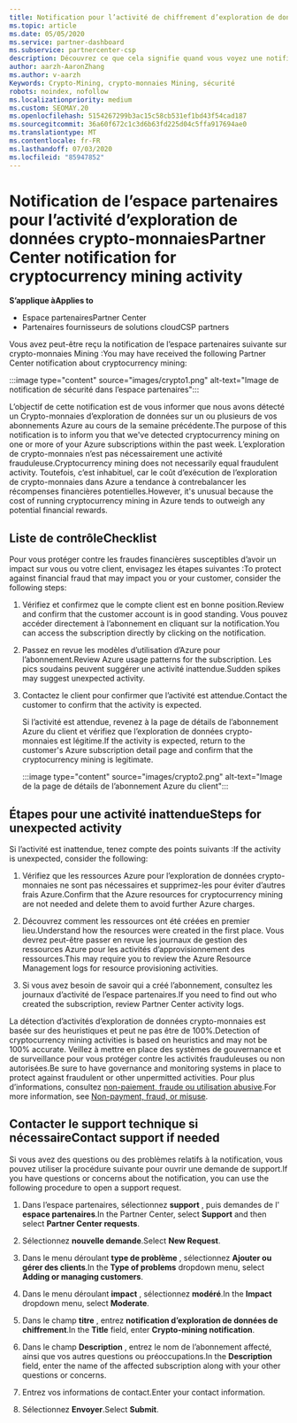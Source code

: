 ```yaml
---
title: Notification pour l’activité de chiffrement d’exploration de données
ms.topic: article
ms.date: 05/05/2020
ms.service: partner-dashboard
ms.subservice: partnercenter-csp
description: Découvrez ce que cela signifie quand vous voyez une notification sur l’crypto-monnaies d’exploration de données potentiel (ou l’exploration de données de chiffrement) sur un ou plusieurs de vos abonnements Azure.
author: aarzh-AaronZhang
ms.author: v-aarzh
Keywords: Crypto-Mining, crypto-monnaies Mining, sécurité
robots: noindex, nofollow
ms.localizationpriority: medium
ms.custom: SEOMAY.20
ms.openlocfilehash: 5154267299b3ac15c58cb531ef1bd43f54cad187
ms.sourcegitcommit: 36a60f672c1c3d6b63fd225d04c5ffa917694ae0
ms.translationtype: MT
ms.contentlocale: fr-FR
ms.lasthandoff: 07/03/2020
ms.locfileid: "85947852"
---
```

# <a name="partner-center-notification-for-cryptocurrency-mining-activity"></a><span data-ttu-id="2e84b-104">Notification de l’espace partenaires pour l’activité d’exploration de données crypto-monnaies</span><span class="sxs-lookup"><span data-stu-id="2e84b-104">Partner Center notification for cryptocurrency mining activity</span></span>

<span data-ttu-id="2e84b-105">**S’applique à**</span><span class="sxs-lookup"><span data-stu-id="2e84b-105">**Applies to**</span></span>

-  <span data-ttu-id="2e84b-106">Espace partenaires</span><span class="sxs-lookup"><span data-stu-id="2e84b-106">Partner Center</span></span>
-  <span data-ttu-id="2e84b-107">Partenaires fournisseurs de solutions cloud</span><span class="sxs-lookup"><span data-stu-id="2e84b-107">CSP partners</span></span>

<span data-ttu-id="2e84b-108">Vous avez peut-être reçu la notification de l’espace partenaires suivante sur crypto-monnaies Mining :</span><span class="sxs-lookup"><span data-stu-id="2e84b-108">You may have received the following Partner Center notification about cryptocurrency mining:</span></span>

:::image type="content" source="images/crypto1.png" alt-text="Image de notification de sécurité dans l’espace partenaires":::

<span data-ttu-id="2e84b-110">L’objectif de cette notification est de vous informer que nous avons détecté un Crypto-monnaies d’exploration de données sur un ou plusieurs de vos abonnements Azure au cours de la semaine précédente.</span><span class="sxs-lookup"><span data-stu-id="2e84b-110">The purpose of this notification is to inform you that we've detected cryptocurrency mining on one or more of your Azure subscriptions within the past week.</span></span> <span data-ttu-id="2e84b-111">L’exploration de crypto-monnaies n’est pas nécessairement une activité frauduleuse.</span><span class="sxs-lookup"><span data-stu-id="2e84b-111">Cryptocurrency mining does not necessarily equal fraudulent activity.</span></span> <span data-ttu-id="2e84b-112">Toutefois, c’est inhabituel, car le coût d’exécution de l’exploration de crypto-monnaies dans Azure a tendance à contrebalancer les récompenses financières potentielles.</span><span class="sxs-lookup"><span data-stu-id="2e84b-112">However, it's unusual because the cost of running cryptocurrency mining in Azure tends to outweigh any potential financial rewards.</span></span>

## <a name="checklist"></a><span data-ttu-id="2e84b-113">Liste de contrôle</span><span class="sxs-lookup"><span data-stu-id="2e84b-113">Checklist</span></span>

<span data-ttu-id="2e84b-114">Pour vous protéger contre les fraudes financières susceptibles d’avoir un impact sur vous ou votre client, envisagez les étapes suivantes :</span><span class="sxs-lookup"><span data-stu-id="2e84b-114">To protect against financial fraud that may impact you or your customer, consider the following steps:</span></span>

1. <span data-ttu-id="2e84b-115">Vérifiez et confirmez que le compte client est en bonne position.</span><span class="sxs-lookup"><span data-stu-id="2e84b-115">Review and confirm that the customer account is in good standing.</span></span> <span data-ttu-id="2e84b-116">Vous pouvez accéder directement à l’abonnement en cliquant sur la notification.</span><span class="sxs-lookup"><span data-stu-id="2e84b-116">You can access the subscription directly by clicking on the notification.</span></span>

2. <span data-ttu-id="2e84b-117">Passez en revue les modèles d’utilisation d’Azure pour l’abonnement.</span><span class="sxs-lookup"><span data-stu-id="2e84b-117">Review Azure usage patterns for the subscription.</span></span> <span data-ttu-id="2e84b-118">Les pics soudains peuvent suggérer une activité inattendue.</span><span class="sxs-lookup"><span data-stu-id="2e84b-118">Sudden spikes may suggest unexpected activity.</span></span>

3. <span data-ttu-id="2e84b-119">Contactez le client pour confirmer que l’activité est attendue.</span><span class="sxs-lookup"><span data-stu-id="2e84b-119">Contact the customer to confirm that the activity is expected.</span></span>

   <span data-ttu-id="2e84b-120">Si l’activité est attendue, revenez à la page de détails de l’abonnement Azure du client et vérifiez que l’exploration de données crypto-monnaies est légitime.</span><span class="sxs-lookup"><span data-stu-id="2e84b-120">If the activity is expected, return to the customer's Azure subscription detail page and confirm that the cryptocurrency mining is legitimate.</span></span>

   :::image type="content" source="images/crypto2.png" alt-text="Image de la page de détails de l’abonnement Azure du client":::

## <a name="steps-for-unexpected-activity"></a><span data-ttu-id="2e84b-122">Étapes pour une activité inattendue</span><span class="sxs-lookup"><span data-stu-id="2e84b-122">Steps for unexpected activity</span></span>

<span data-ttu-id="2e84b-123">Si l’activité est inattendue, tenez compte des points suivants :</span><span class="sxs-lookup"><span data-stu-id="2e84b-123">If the activity is unexpected, consider the following:</span></span>

1. <span data-ttu-id="2e84b-124">Vérifiez que les ressources Azure pour l’exploration de données crypto-monnaies ne sont pas nécessaires et supprimez-les pour éviter d’autres frais Azure.</span><span class="sxs-lookup"><span data-stu-id="2e84b-124">Confirm that the Azure resources for cryptocurrency mining are not needed and delete them to avoid further Azure charges.</span></span>

2. <span data-ttu-id="2e84b-125">Découvrez comment les ressources ont été créées en premier lieu.</span><span class="sxs-lookup"><span data-stu-id="2e84b-125">Understand how the resources were created in the first place.</span></span> <span data-ttu-id="2e84b-126">Vous devrez peut-être passer en revue les journaux de gestion des ressources Azure pour les activités d’approvisionnement des ressources.</span><span class="sxs-lookup"><span data-stu-id="2e84b-126">This may require you to review the Azure Resource Management logs for resource provisioning activities.</span></span>

3. <span data-ttu-id="2e84b-127">Si vous avez besoin de savoir qui a créé l’abonnement, consultez les journaux d’activité de l’espace partenaires.</span><span class="sxs-lookup"><span data-stu-id="2e84b-127">If you need to find out who created the subscription, review Partner Center activity logs.</span></span>

<span data-ttu-id="2e84b-128">La détection d’activités d’exploration de données crypto-monnaies est basée sur des heuristiques et peut ne pas être de 100%.</span><span class="sxs-lookup"><span data-stu-id="2e84b-128">Detection of cryptocurrency mining activities is based on heuristics and may not be 100% accurate.</span></span> <span data-ttu-id="2e84b-129">Veillez à mettre en place des systèmes de gouvernance et de surveillance pour vous protéger contre les activités frauduleuses ou non autorisées.</span><span class="sxs-lookup"><span data-stu-id="2e84b-129">Be sure to have governance and monitoring systems in place to protect against fraudulent or other unpermitted activities.</span></span> <span data-ttu-id="2e84b-130">Pour plus d’informations, consultez [non-paiement, fraude ou utilisation abusive](https://docs.microsoft.com/partner-center/non-payment--fraud--or-misuse).</span><span class="sxs-lookup"><span data-stu-id="2e84b-130">For more information, see [Non-payment, fraud, or misuse](https://docs.microsoft.com/partner-center/non-payment--fraud--or-misuse).</span></span>

## <a name="contact-support-if-needed"></a><span data-ttu-id="2e84b-131">Contacter le support technique si nécessaire</span><span class="sxs-lookup"><span data-stu-id="2e84b-131">Contact support if needed</span></span>

<span data-ttu-id="2e84b-132">Si vous avez des questions ou des problèmes relatifs à la notification, vous pouvez utiliser la procédure suivante pour ouvrir une demande de support.</span><span class="sxs-lookup"><span data-stu-id="2e84b-132">If you have questions or concerns about the notification, you can use the following procedure to open a support request.</span></span>

1. <span data-ttu-id="2e84b-133">Dans l’espace partenaires, sélectionnez **support** , puis demandes de l' **espace partenaires**.</span><span class="sxs-lookup"><span data-stu-id="2e84b-133">In the Partner Center, select **Support** and then select **Partner Center requests**.</span></span>

2. <span data-ttu-id="2e84b-134">Sélectionnez **nouvelle demande**.</span><span class="sxs-lookup"><span data-stu-id="2e84b-134">Select **New Request**.</span></span> 

3. <span data-ttu-id="2e84b-135">Dans le menu déroulant **type de problème** , sélectionnez **Ajouter ou gérer des clients**.</span><span class="sxs-lookup"><span data-stu-id="2e84b-135">In the **Type of problems** dropdown menu, select **Adding or managing customers**.</span></span>

4. <span data-ttu-id="2e84b-136">Dans le menu déroulant **impact** , sélectionnez **modéré**.</span><span class="sxs-lookup"><span data-stu-id="2e84b-136">In the **Impact** dropdown menu, select **Moderate**.</span></span>

5. <span data-ttu-id="2e84b-137">Dans le champ **titre** , entrez **notification d’exploration de données de chiffrement**.</span><span class="sxs-lookup"><span data-stu-id="2e84b-137">In the **Title** field, enter **Crypto-mining notification**.</span></span>

6. <span data-ttu-id="2e84b-138">Dans le champ **Description** , entrez le nom de l’abonnement affecté, ainsi que vos autres questions ou préoccupations.</span><span class="sxs-lookup"><span data-stu-id="2e84b-138">In the **Description** field, enter the name of the affected subscription along with your other questions or concerns.</span></span>

7. <span data-ttu-id="2e84b-139">Entrez vos informations de contact.</span><span class="sxs-lookup"><span data-stu-id="2e84b-139">Enter your contact information.</span></span>

8. <span data-ttu-id="2e84b-140">Sélectionnez **Envoyer**.</span><span class="sxs-lookup"><span data-stu-id="2e84b-140">Select **Submit**.</span></span>
